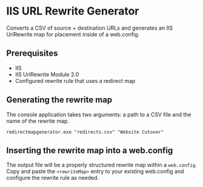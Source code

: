 IIS URL Rewrite Generator
========================

Converts a CSV of source + destination URLs and generates an IIS UrlRewrite map for placement inside of a web.config.

Prerequisites
-------------
* IIS
* IIS UrlRewrite Module 2.0
* Configured rewrite rule that uses a redirect map

Generating the rewrite map
--------------------------

The console application takes two arguments: a path to a CSV file and the name of the rewrite map.


    redirectmapgenerator.exe "redirects.csv" "Website Cutover"

Inserting the rewrite map into a web.config
-------------------------------------------
The output file will be a properly structured rewrite map within a `web.config`. Copy and paste the `<rewriteMap>` entry to your existing web.config and configure the rewrite rule as needed.